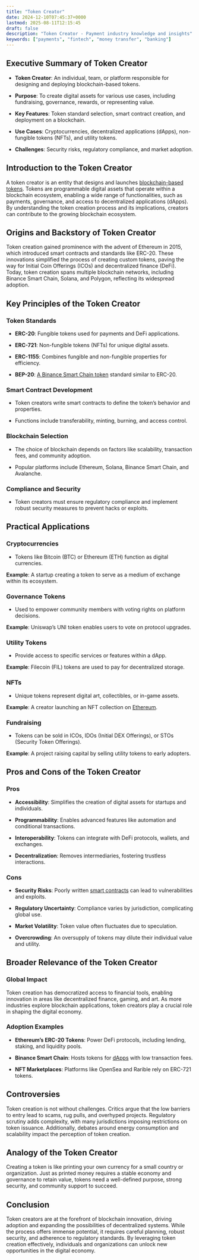 ```yaml
---
title: "Token Creator"
date: 2024-12-10T07:45:37+0000
lastmod: 2025-08-11T12:15:45
draft: false
description: "Token Creator - Payment industry knowledge and insights"
keywords: ["payments", "fintech", "money transfer", "banking"]
---
```


## Executive Summary of Token Creator

- **Token Creator**: An individual, team, or platform responsible for designing and deploying blockchain-based tokens.

- **Purpose**: To create digital assets for various use cases, including fundraising, governance, rewards, or representing value.

- **Key Features**: Token standard selection, smart contract creation, and deployment on a blockchain.

- **Use Cases**: Cryptocurrencies, decentralized applications (dApps), non-fungible tokens (NFTs), and utility tokens.

- **Challenges**: Security risks, regulatory compliance, and market adoption.

## Introduction to the Token Creator

A token creator is an entity that designs and launches [blockchain-based tokens](https://faisalkhanllc.xyz/resources/payments-wiki/t/tokenize/). Tokens are programmable digital assets that operate within a blockchain ecosystem, enabling a wide range of functionalities, such as payments, governance, and access to decentralized applications (dApps). By understanding the token creation process and its implications, creators can contribute to the growing blockchain ecosystem.

## Origins and Backstory of Token Creator

Token creation gained prominence with the advent of Ethereum in 2015, which introduced smart contracts and standards like ERC-20. These innovations simplified the process of creating custom tokens, paving the way for Initial Coin Offerings (ICOs) and decentralized finance (DeFi). Today, token creation spans multiple blockchain networks, including Binance Smart Chain, Solana, and Polygon, reflecting its widespread adoption.

## Key Principles of the Token Creator

### Token Standards

- **ERC-20**: Fungible tokens used for payments and DeFi applications.

- **ERC-721**: Non-fungible tokens (NFTs) for unique digital assets.

- **ERC-1155**: Combines fungible and non-fungible properties for efficiency.

- **BEP-20**: [A Binance Smart Chain token](https://faisalkhanllc.xyz/resources/payments-wiki/b/bep20-token/) standard similar to ERC-20.

### Smart Contract Development

- Token creators write smart contracts to define the token’s behavior and properties.

- Functions include transferability, minting, burning, and access control.

### Blockchain Selection

- The choice of blockchain depends on factors like scalability, transaction fees, and community adoption.

- Popular platforms include Ethereum, Solana, Binance Smart Chain, and Avalanche.

### Compliance and Security

- Token creators must ensure regulatory compliance and implement robust security measures to prevent hacks or exploits.

## Practical Applications

### Cryptocurrencies

- Tokens like Bitcoin (BTC) or Ethereum (ETH) function as digital currencies.

**Example**: A startup creating a token to serve as a medium of exchange within its ecosystem.

### Governance Tokens

- Used to empower community members with voting rights on platform decisions.

**Example**: Uniswap’s UNI token enables users to vote on protocol upgrades.

### Utility Tokens

- Provide access to specific services or features within a dApp.

**Example**: Filecoin (FIL) tokens are used to pay for decentralized storage.

### NFTs

- Unique tokens represent digital art, collectibles, or in-game assets.

**Example**: A creator launching an NFT collection on [Ethereum](https://faisalkhanllc.xyz/resources/payments-wiki/e/ethereum-blockchain/).

### Fundraising

- Tokens can be sold in ICOs, IDOs (Initial DEX Offerings), or STOs (Security Token Offerings).

**Example**: A project raising capital by selling utility tokens to early adopters.

## Pros and Cons of the Token Creator

### Pros

- **Accessibility**: Simplifies the creation of digital assets for startups and individuals.

- **Programmability**: Enables advanced features like automation and conditional transactions.

- **Interoperability**: Tokens can integrate with DeFi protocols, wallets, and exchanges.

- **Decentralization**: Removes intermediaries, fostering trustless interactions.

### Cons

- **Security Risks**: Poorly written [smart contracts](https://faisalkhanllc.xyz/resources/payments-wiki/s/smart-contract/) can lead to vulnerabilities and exploits.

- **Regulatory Uncertainty**: Compliance varies by jurisdiction, complicating global use.

- **Market Volatility**: Token value often fluctuates due to speculation.

- **Overcrowding**: An oversupply of tokens may dilute their individual value and utility.

## Broader Relevance of the Token Creator

### Global Impact

Token creation has democratized access to financial tools, enabling innovation in areas like decentralized finance, gaming, and art. As more industries explore blockchain applications, token creators play a crucial role in shaping the digital economy.

### Adoption Examples

- **Ethereum’s ERC-20 Tokens**: Power DeFi protocols, including lending, staking, and liquidity pools.

- **Binance Smart Chain**: Hosts tokens for [dApps](https://faisalkhanllc.xyz/resources/payments-wiki/d/decentralized-applications-dapps/) with low transaction fees.

- **NFT Marketplaces**: Platforms like OpenSea and Rarible rely on ERC-721 tokens.

## Controversies

Token creation is not without challenges. Critics argue that the low barriers to entry lead to scams, rug pulls, and overhyped projects. Regulatory scrutiny adds complexity, with many jurisdictions imposing restrictions on token issuance. Additionally, debates around energy consumption and scalability impact the perception of token creation.

## Analogy of the Token Creator

Creating a token is like printing your own currency for a small country or organization. Just as printed money requires a stable economy and governance to retain value, tokens need a well-defined purpose, strong security, and community support to succeed.

## Conclusion

Token creators are at the forefront of blockchain innovation, driving adoption and expanding the possibilities of decentralized systems. While the process offers immense potential, it requires careful planning, robust security, and adherence to regulatory standards. By leveraging token creation effectively, individuals and organizations can unlock new opportunities in the digital economy.